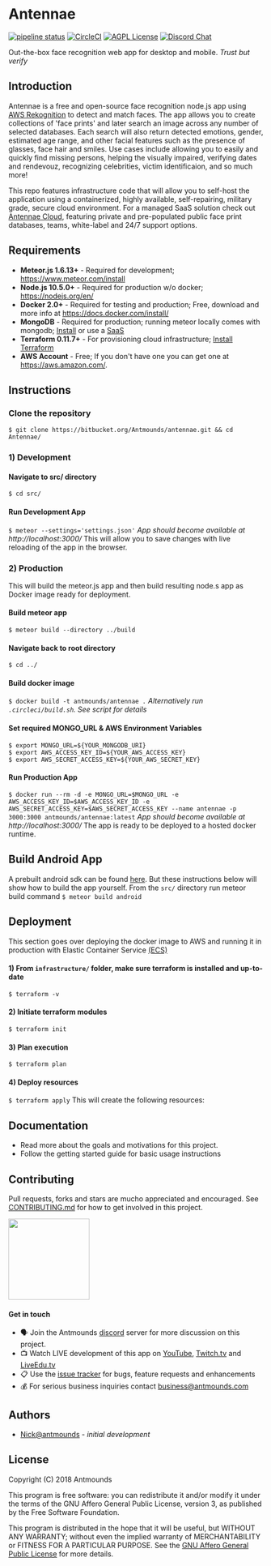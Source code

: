 # Antennae
[![pipeline status](https://gitlab.com/Antmounds/cd-builder/badges/master/pipeline.svg)](https://gitlab.com/Antmounds/cd-builder/commits/master) [![CircleCI](https://circleci.com/bb/Antmounds/antennae.svg?style=svg)](https://circleci.com/bb/Antmounds/antennae) [![AGPL License](https://img.shields.io/badge/license-AGPL-blue.svg)](http://www.gnu.org/licenses/agpl-3.0) [![Discord Chat](https://img.shields.io/discord/299962468581638144.svg?logo=discord)](https://discord.gg/dw3Dam2)

Out-the-box face recognition web app for desktop and mobile. *Trust but verify*


## Introduction
Antennae is a free and open-source face recognition node.js app using [AWS Rekognition](https://aws.amazon.com/rekognition/) to detect and match faces. The app allows you to create collections of 'face prints' and later search an image across any number of selected databases. Each search will also return detected emotions, gender, estimated age range, and other facial features such as the presence of glasses, face hair and smiles. Use cases include allowing you to easily and quickly find missing persons, helping the visually impaired, verifying dates and rendevouz, recognizing celebrities, victim identificaion, and so much more! 

This repo features infrastructure code that will allow you to self-host the application using a containerized, highly available, self-repairing, military grade, secure cloud environment. For a managed SaaS solution check out [Antennae Cloud](https://getantennae.com/cloud), featuring private and pre-populated public face print databases, teams, white-label and 24/7 support options.

## Requirements
* **Meteor.js 1.6.13+** 	- Required for development; https://www.meteor.com/install
* **Node.js 10.5.0+** 		- Required for production w/o docker; https://nodejs.org/en/
* **Docker 2.0+**			- Required for testing and production; Free, download and more info at https://docs.docker.com/install/
* **MongoDB** 				- Required for production; running meteor locally comes with mongodb; [Install](https://docs.mongodb.com/manual/installation/) or use a [SaaS](https://mlab.com/)
* **Terraform 0.11.7+** 	- For provisioning cloud infrastructure; [Install Terraform](https://www.terraform.io/intro/getting-started/install.html)
* **AWS Account** 			- Free; If you don't have one you can get one at https://aws.amazon.com/.

## Instructions
### Clone the repository
`$ git clone https://bitbucket.org/Antmounds/antennae.git && cd Antennae/`

### 1) Development
#### Navigate to src/ directory
`$ cd src/`

#### Run Development App
`$ meteor --settings='settings.json'` *App should become available at http://localhost:3000/*
This will allow you to save changes with live reloading of the app in the browser.

### 2) Production
This will build the meteor.js app and then build resulting node.s app as Docker image ready for deployment.

#### Build meteor app
`$ meteor build --directory ../build`

#### Navigate back to root directory
`$ cd ../`

#### Build docker image
`$ docker build -t antmounds/antennae .` *Alternatively run `.circleci/build.sh`. See script for details*

#### Set required MONGO_URL & AWS Environment Variables
```
$ export MONGO_URL=${YOUR_MONGODB_URI}
$ export AWS_ACCESS_KEY_ID=${YOUR_AWS_ACCESS_KEY}
$ export AWS_SECRET_ACCESS_KEY=${YOUR_AWS_SECRET_KEY}
```

#### Run Production App
`$ docker run --rm -d -e MONGO_URL=$MONGO_URL -e AWS_ACCESS_KEY_ID=$AWS_ACCESS_KEY_ID -e AWS_SECRET_ACCESS_KEY=$AWS_SECRET_ACCESS_KEY --name antennae -p 3000:3000 antmounds/antennae:latest` *App should become available at http://localhost:3000/*
The app is ready to be deployed to a hosted docker runtime.

## Build Android App
A prebuilt android sdk can be found [here](https://bitbucket.org/Antmounds/antennae/downloads). But these instructions below will show how to build the app yourself.
From the `src/` directory run meteor build command
`$ meteor build android`

## Deployment
This section goes over deploying the docker image to AWS and running it in production with Elastic Container Service [(ECS)](https://aws.amazon.com/ecs)
#### 1) From `infrastructure/` folder, make sure terraform is installed and up-to-date
`$ terraform -v` 

#### 2) Initiate terraform modules
`$ terraform init` 

#### 3) Plan execution
`$ terraform plan` 

#### 4) Deploy resources
`$ terraform apply` 
This will create the following resources:

## Documentation
* Read more about the goals and motivations for this project.
* Follow the getting started guide for basic usage instructions

## Contributing
Pull requests, forks and stars are mucho appreciated and encouraged. See [CONTRIBUTING.md](https://bitbucket.org/Antmounds/antennae.git#CONTRIBUTING) for how to get involved in this project.

<a href="https://www.patreon.com/antmounds">
	<img src="https://c5.patreon.com/external/logo/become_a_patron_button@2x.png" width="160">
</a> 

#### Get in touch
* :speaking_head: Join the Antmounds [discord](https://discord.gg/dw3Dam2) server for more discussion on this project.
* :tv: Watch LIVE development of this app on [YouTube](https://www.youtube.com/Antmounds), [Twitch.tv](https://twitch.tv/Antmounds) and [LiveEdu.tv](https://liveedu.tv/Antmounds)
* :clipboard: Use the [issue tracker](https://bitbucket.org/Antmounds/antennae/issues) for bugs, feature requests and enhancements
* :moneybag: For serious business inquiries contact [business@antmounds.com](business@antmounds.com)

## Authors
* [Nick@antmounds](https://bitbucket.org/Antmounds) - *initial development*

## License
Copyright (C) 2018 Antmounds

This program is free software: you can redistribute it and/or modify
it under the terms of the GNU Affero General Public License, version 3,
as published by the Free Software Foundation.

This program is distributed in the hope that it will be useful,
but WITHOUT ANY WARRANTY; without even the implied warranty of
MERCHANTABILITY or FITNESS FOR A PARTICULAR PURPOSE.  See the
[GNU Affero General Public License](https://www.gnu.org/licenses/agpl-3.0.en.html) for more details.